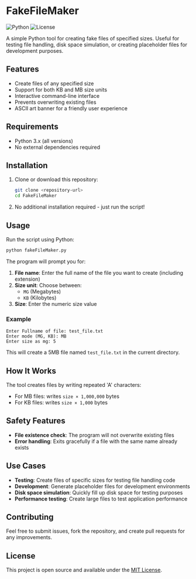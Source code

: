 # FakeFileMaker

![Python](https://img.shields.io/badge/Python-3.x-blue.svg)
![License](https://img.shields.io/badge/License-MIT-green.svg)

A simple Python tool for creating fake files of specified sizes. Useful for testing file handling, disk space simulation, or creating placeholder files for development purposes.

## Features

- Create files of any specified size
- Support for both KB and MB size units
- Interactive command-line interface
- Prevents overwriting existing files
- ASCII art banner for a friendly user experience

## Requirements

- Python 3.x (all versions)
- No external dependencies required

## Installation

1. Clone or download this repository:
   ```bash
   git clone <repository-url>
   cd FakeFileMaker
   ```

2. No additional installation required - just run the script!

## Usage

Run the script using Python:

```bash
python fakeFileMaker.py
```

The program will prompt you for:

1. **File name**: Enter the full name of the file you want to create (including extension)
2. **Size unit**: Choose between:
   - `MG` (Megabytes)
   - `KB` (Kilobytes)
3. **Size**: Enter the numeric size value

### Example

```
Enter Fullname of file: test_file.txt
Enter mode (MG, KB): MB
Enter size as mg: 5
```

This will create a 5MB file named `test_file.txt` in the current directory.

## How It Works

The tool creates files by writing repeated 'A' characters:
- For MB files: writes `size × 1,000,000` bytes
- For KB files: writes `size × 1,000` bytes

## Safety Features

- **File existence check**: The program will not overwrite existing files
- **Error handling**: Exits gracefully if a file with the same name already exists

## Use Cases

- **Testing**: Create files of specific sizes for testing file handling code
- **Development**: Generate placeholder files for development environments
- **Disk space simulation**: Quickly fill up disk space for testing purposes
- **Performance testing**: Create large files to test application performance

## Contributing

Feel free to submit issues, fork the repository, and create pull requests for any improvements.

## License

This project is open source and available under the [MIT License](LICENSE).

